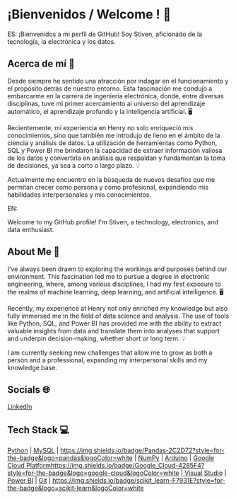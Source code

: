 # ¡Bienvenidos / Welcome ! 👋
ES:
¡Bienvenidos a mi perfil de GitHub! Soy Stiven, aficionado de la tecnología, la electrónica y los datos.

## Acerca de mí 👀
Desde siempre he sentido una atracción por indagar en el funcionamiento y el propósito detrás de nuestro entorno. Esta fascinación me condujo a embarcarme en la carrera de ingeniería electrónica, donde, entre diversas disciplinas, tuve mi primer acercamiento al universo del aprendizaje automático, el aprendizaje profundo y la inteligencia artificial. 🖥

Recientemente, mi experiencia en Henry no solo enriqueció mis conocimientos, sino que también me introdujo de lleno en el ámbito de la ciencia y análisis de datos. La utilización de herramientas como Python, SQL y Power BI me brindaron la capacidad de extraer información valiosa de los datos y convertirla en análisis que respaldan y fundamentan la toma de decisiones, ya sea a corto o largo plazo. 💡

Actualmente me encuentro en la búsqueda de nuevos desafíos que me permitan crecer como persona y como profesional, expandiendo mis habilidades interpersonales y mis conocimientos.


EN:

Welcome to my GitHub profile! I'm Stiven, a technology, electronics, and data enthusiast.

## About Me 👀
I've always been drawn to exploring the workings and purposes behind our environment. This fascination led me to pursue a degree in electronic engineering, where, among various disciplines, I had my first exposure to the realms of machine learning, deep learning, and artificial intelligence. 🖥

Recently, my experience at Henry not only enriched my knowledge but also fully immersed me in the field of data science and analysis. The use of tools like Python, SQL, and Power BI has provided me with the ability to extract valuable insights from data and translate them into analyses that support and underpin decision-making, whether short or long term. 💡

I am currently seeking new challenges that allow me to grow as both a person and a professional, expanding my interpersonal skills and my knowledge base.


## Socials 🌐

[LinkedIn](https://www.linkedin.com/in/stivenlm)

## Tech Stack 💻

[Python](https://img.shields.io/badge/Python-FFD43B?style=for-the-badge&logo=python&logoColor=blue)  | [MySQL](https://img.shields.io/badge/MySQL-005C84?style=for-the-badge&logo=mysql&logoColor=white)  | 	https://img.shields.io/badge/Pandas-2C2D72?style=for-the-badge&logo=pandas&logoColor=white | [NumPy](https://img.shields.io/badge/Numpy-777BB4?style=for-the-badge&logo=numpy&logoColor=white) | [Arduino](https://img.shields.io/badge/Arduino_IDE-00979D?style=for-the-badge&logo=arduino&logoColor=white) | [Google Cloud Platform](https://img.shields.io/badge/Google_Cloud-4285F4?style=for-the-badge&logo=google-cloud&logoColor=white)https://img.shields.io/badge/Google_Cloud-4285F4?style=for-the-badge&logo=google-cloud&logoColor=white  |[ Visual Studio](https://img.shields.io/badge/VSCode-0078D4?style=for-the-badge&logo=visual%20studio%20code&logoColor=white) | [Power BI](https://img.shields.io/badge/PowerBI-F2C811?style=for-the-badge&logo=Power%20BI&logoColor=white) | [Git](https://img.shields.io/badge/GIT-E44C30?style=for-the-badge&logo=git&logoColor=white) | https://img.shields.io/badge/scikit_learn-F7931E?style=for-the-badge&logo=scikit-learn&logoColor=white
